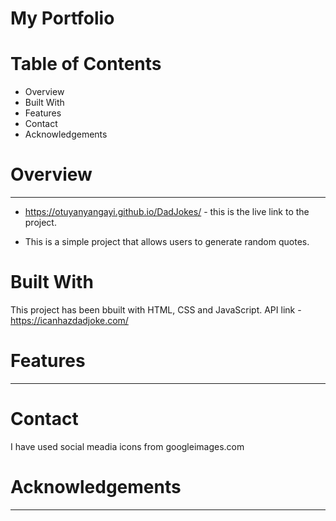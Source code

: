 # My Portfolio
 
# Table of Contents
 * Overview
 * Built With
 * Features
 * Contact
 * Acknowledgements


 # Overview 
 ------------
* https://otuyanyangayi.github.io/DadJokes/ - this is the live link to the project.
 
 * This is a simple project that allows users to generate random quotes.
 
 # Built With
 This project has been bbuilt with HTML, CSS and JavaScript.
 API link -  https://icanhazdadjoke.com/
 
 # Features 
 --------
 
 # Contact 
 I have used social meadia icons from googleimages.com 
 
 # Acknowledgements 
 ---------------
